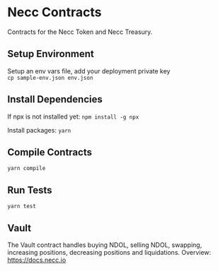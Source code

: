 # Necc Contracts

Contracts for the Necc Token and Necc Treasury.

## Setup Environment

Setup an env vars file, add your deployment private key  
`cp sample-env.json env.json`

## Install Dependencies

If npx is not installed yet:
`npm install -g npx`

Install packages:
`yarn`

## Compile Contracts

`yarn compile`

## Run Tests

`yarn test`

## Vault

The Vault contract handles buying NDOL, selling NDOL, swapping, increasing positions, decreasing positions and liquidations.
Overview: https://docs.necc.io
